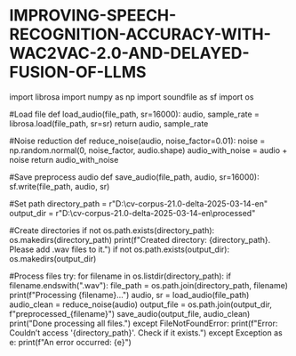 # IMPROVING-SPEECH-RECOGNITION-ACCURACY-WITH-WAC2VAC-2.0-AND-DELAYED-FUSION-OF-LLMS

import librosa
import numpy as np
import soundfile as sf
import os

#Load file
def load_audio(file_path, sr=16000):
    audio, sample_rate = librosa.load(file_path, sr=sr)
    return audio, sample_rate

#Noise reduction
def reduce_noise(audio, noise_factor=0.01):
    noise = np.random.normal(0, noise_factor, audio.shape)
    audio_with_noise = audio + noise
    return audio_with_noise

#Save preprocess audio
def save_audio(file_path, audio, sr=16000):
    sf.write(file_path, audio, sr)

#Set path
directory_path = r"D:\cv-corpus-21.0-delta-2025-03-14-en"
output_dir = r"D:\cv-corpus-21.0-delta-2025-03-14-en\processed"

#Create directories
if not os.path.exists(directory_path):
    os.makedirs(directory_path)
    print(f"Created directory: {directory_path}. Please add .wav files to it.")
if not os.path.exists(output_dir):
    os.makedirs(output_dir)

#Process files
try:
    for filename in os.listdir(directory_path):
        if filename.endswith(".wav"):
            file_path = os.path.join(directory_path, filename)
            print(f"Processing {filename}...")
            audio, sr = load_audio(file_path)
            audio_clean = reduce_noise(audio)
            output_file = os.path.join(output_dir, f"preprocessed_{filename}")
            save_audio(output_file, audio_clean)
    print("Done processing all files.")
except FileNotFoundError:
    print(f"Error: Couldn’t access '{directory_path}'. Check if it exists.")
except Exception as e:
    print(f"An error occurred: {e}")

